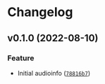 # Changelog

<!--next-version-placeholder-->

## v0.1.0 (2022-08-10)
### Feature
* Initial audioinfo ([`78816b7`](https://github.com/haoxiangsnr/audioinfo/commit/78816b72eb4a00ca1ded67be2dcec522f064f96e))